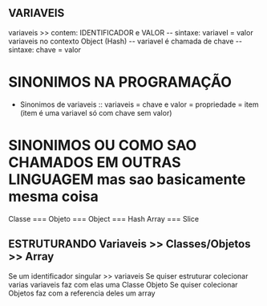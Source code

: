 

## VARIAVEIS 
variaveis >> contem: IDENTIFICADOR e VALOR  -- sintaxe: variavel = valor
variaveis no contexto Object (Hash) -- variavel é chamada de chave -- sintaxe: chave = valor 


# SINONIMOS NA PROGRAMAÇÃO
+ Sinonimos de variaveis ::
variaveis = chave e valor = propriedade = item (item é uma variavel só com chave sem valor) 

# SINONIMOS OU COMO SAO CHAMADOS EM OUTRAS LINGUAGEM mas sao basicamente mesma coisa
Classe === Objeto === Object === Hash
Array === Slice


## ESTRUTURANDO Variaveis >>  Classes/Objetos  >> Array
Se um identificador singular >> variaveis
Se quiser estruturar colecionar varias variaveis faz com elas uma Classe Objeto
Se quiser colecionar Objetos faz com a referencia deles um array 

